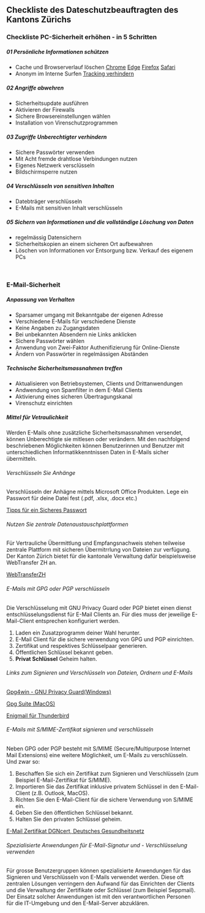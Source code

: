  ## Checkliste des Dateschutzbeauftragten des Kantons Zürichs

 ### Checkliste PC-Sicherheit erhöhen - in 5 Schritten
 
##### 01 Persönliche Informationen schützen
- Cache und Browserverlauf löschen
        [Chrome](https://support.google.com/chrome/answer/2392709?hl=de&visit_id=637031163485840444-2901198858&rd=1)
        [Edge](https://support.microsoft.com/de-ch/help/10607/microsoft-edge-view-delete-browser-history)
        [Firefox](https://support.mozilla.org/de/kb/neueste-surf-such-und-download-chronik-loeschen)
        [Safari](https://support.apple.com/de-ch/guide/safari/sfri47acf5d6/mac)
- Anonym im Interne Surfen
[Tracking verhindern](https://www.datenschutz.ch/meine-daten-schuetzen/webtracking-verhindern)

 ##### 02 Angriffe abwehren
- Sicherheitsupdate ausführen
- Aktivieren der Firewalls
- Sichere Browsereinstellungen wählen
- Installation von Virenschutzprogrammen

##### 03 Zugriffe Unberechtigter verhindern
- Sichere Passwörter verwenden
- Mit Acht fremde drahtlose Verbindungen nutzen
- Eigenes Netzwerk versclüsseln
- Bildschirmsperre nutzen

##### 04 Verschlüsseln von sensitiven Inhalten
- Datebträger verschlüsseln
- E-Mails mit sensitiven Inhalt verschlüsseln

##### 05 Sichern von Informationen und die vollständige Löschung von Daten
- regelmässig Datensichern
- Sicherheitskopien an einem sicheren Ort aufbewahren
- Löschen von Informationen vor Entsorgung bzw. Verkauf des eigenem PCs
<br>

 ### E-Mail-Sicherheit
 
 ##### Anpassung von Verhalten
 - Sparsamer umgang mit Bekanntgabe der eigenen Adresse
 - Verschiedene E-Mails für verschiedene Dienste
 - Keine Angaben zu Zugangsdaten
 - Bei unbekannten Absendern nie Links anklicken
 - Sichere Passwörter wählen
 - Anwendung von Zwei-Faktor Authenifizierung für Online-Dienste
 - Ändern von Passwörter in regelmässigen Abständen

 ##### Technische Sicherheitsmassnahmen treffen
 - Aktualisieren von Betriebsystemen, Clients und Drittanwendungen
 - Andwendung von Spamfilter in dem E-Mail Clients
 - Aktivierung eines sicheren Übertragungskanal
 - Virenschutz einrichten

 ##### Mittel für Vetraulichkeit
 Werden E-Mails ohne zusätzliche Sicherheitsmassnahmen versendet, können Unberechtigte sie mitlesen oder verändern. Mit den nachfolgend beschriebenen Möglichkeiten können Benutzerinnen und Benutzer mit unterschiedlichen Informatikkenntnissen Daten in E-Mails sicher übermitteln.

###### Verschlüsseln Sie Anhänge
Verschlüsseln der Anhägne mittels Microsoft Office Produkten.
Lege ein Passwort für deine Datei fest (.pdf, .xlsx, .docx etc.)

[Tipps für ein Sicheres Passwort](https://www.passwortcheck.ch/)

###### Nutzen Sie zentrale Datenaustauschplattformen
Für Vertrauliche Übermittlung und Empfangsnachweis stehen teilweise zentrale Plattform mit sicheren Übermitrrlung von Dateien zur verfügung. Der Kanton Zürich bietet für die kantonale Verwaltung dafür beispielsweise WebTransfer ZH an.

[WebTransferZH](https://webtransfer.zh.ch/de/start)

###### E-Mails mit GPG oder PGP verschlüsseln
Die Verschlüsselung mit GNU Privacy Guard oder PGP bietet einen dienst entschlüsselungsdienst für E-Mail Clients an. Für dies muss der jeweilige E-Mail-Client entsprechen konfiguriert werden.

1. Laden ein Zusatzprogramm deiner Wahl herunter. 
2. E-Mail Client für die sichere verwendung von GPG und PGP einrichten.
3. Zertifikat und respektives Schlüsselpaar generieren.
4. Öffentlichen Schlüssel bekannt geben.
5. **Privat Schlüssel** Geheim halten.

###### Links zum Signieren und Verschlüsseln von Dateien, Ordnern und E-Mails

[Gpg4win - GNU Privacy Guard(Windows)](https://www.gpg4win.org/index-de.html)

[Gpg Suite (MacOS)](https://gpgtools.org/)

[Enigmail für Thunderbird](https://www.thunderbird-mail.de/lexicon/entry/17-enigmail/?wiki/Enigmail_OpenPGP)
 
###### E-Mails mit S/MIME-Zertifikat signieren und verschlüsseln
Neben GPG oder PGP besteht mit S/MIME (Secure/Multipurpose Internet Mail Extensions) eine weitere Möglichkeit, um E-Mails zu verschlüsseln. Und zwar so:

1. Beschaffen Sie sich ein Zertifikat zum Signieren und Verschlüsseln (zum Beispiel E-Mail-Zertifikat für S/MIME).
2. Importieren Sie das Zertifikat inklusive privatem Schlüssel in den E-Mail-Client (z.B. Outlook, MacOS).
3. Richten Sie den E-Mail-Client für die sichere Verwendung von S/MIME ein.
4. Geben Sie den öffentlichen Schlüssel bekannt.
5. Halten Sie den privaten Schlüssel geheim.

[E-Mail Zertifikat DGNcert, Deutsches Gesundheitsnetz](https://www.dgn.de/e-mail-zertifikat-dgncert/)

###### Spezialisierte Anwendungen für E-Mail-Signatur und - Verschlüsselung verwenden
Für grosse Benutzergruppen können spezialisierte Anwendungen für das Signieren und Verschlüsseln von E-Mails verwendet werden. Diese oft zentralen Lösungen verringern den Aufwand für das Einrichten der Clients und die Verwaltung der Zertifikate oder Schlüssel (zum Beispiel Seppmail). Der Einsatz solcher Anwendungen ist mit den verantwortlichen Personen für die IT-Umgebung und den E-Mail-Server abzuklären.


